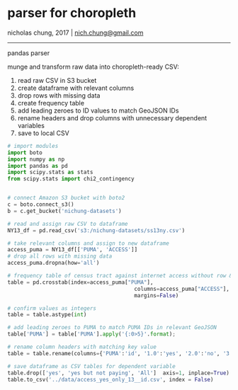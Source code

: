 # parser for choropleth
nicholas chung, 2017 | nich.chung@gmail.com
***

pandas parser

munge and transform raw data into choropleth-ready CSV:

 1. read raw CSV in S3 bucket
 2. create dataframe with relevant columns
 3. drop rows with missing data
 4. create frequency table 
 5. add leading zeroes to ID values to match GeoJSON IDs
 6. rename headers and drop columns with unnecessary dependent variables	
 7. save to local CSV

```python
# import modules
import boto
import numpy as np
import pandas as pd
import scipy.stats as stats
from scipy.stats import chi2_contingency


# connect Amazon S3 bucket with boto2
c = boto.connect_s3()
b = c.get_bucket('nichung-datasets')

# read and assign raw CSV to dataframe
NY13_df = pd.read_csv('s3:/nichung-datasets/ss13ny.csv')

# take relevant columns and assign to new dataframe
access_puma = NY13_df[['PUMA', 'ACCESS']]
# drop all rows with missing data
access_puma.dropna(how='all')

# frequency table of census tract against internet access without row & column totals
table = pd.crosstab(index=access_puma["PUMA"], 
                                        columns=access_puma["ACCESS"],
                                        margins=False)

# confirm values as integers
table = table.astype(int)

# add leading zeroes to PUMA to match PUMA IDs in relevant GeoJSON
table['PUMA'] = table['PUMA'].apply('{:0>5}'.format);

# rename column headers with matching key value
table = table.rename(columns={'PUMA':'id', '1.0':'yes', '2.0':'no', '3.0':'yes but not paying'})

# save dataframe as CSV tables for dependent variable
table.drop(['yes', 'yes but not paying', 'All']  axis=1, inplace=True)
table.to_csv('../data/access_yes_only_13__id.csv', index = False)
```
